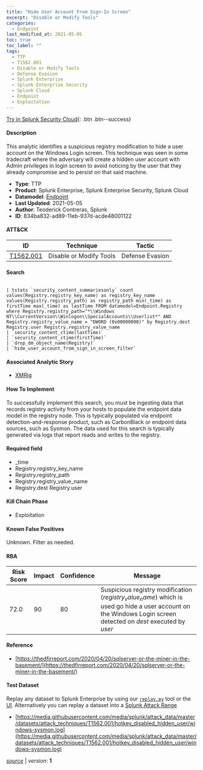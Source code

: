 ```yaml
---
title: "Hide User Account From Sign-In Screen"
excerpt: "Disable or Modify Tools"
categories:
  - Endpoint
last_modified_at: 2021-05-05
toc: true
toc_label: ""
tags:
  - TTP
  - T1562.001
  - Disable or Modify Tools
  - Defense Evasion
  - Splunk Enterprise
  - Splunk Enterprise Security
  - Splunk Cloud
  - Endpoint
  - Exploitation
---
```




[Try in Splunk Security Cloud](https://www.splunk.com/en_us/cyber-security.html){: .btn .btn--success}

#### Description

This analytic identifies a suspicious registry modification to hide a user account on the Windows Login screen. This technique was seen in some tradecraft where the adversary will create a hidden user account with Admin privileges in login screen to avoid noticing by the user that they already compromise and to persist on that said machine.

- **Type**: TTP
- **Product**: Splunk Enterprise, Splunk Enterprise Security, Splunk Cloud
- **Datamodel**: [Endpoint](https://docs.splunk.com/Documentation/CIM/latest/User/Endpoint)
- **Last Updated**: 2021-05-05
- **Author**: Teoderick Contreras, Splunk
- **ID**: 834ba832-ad89-11eb-937d-acde48001122


#### ATT&CK

| ID          | Technique   | Tactic       |
| ----------- | ----------- |--------------|
| [T1562.001](https://attack.mitre.org/techniques/T1562/001/) | Disable or Modify Tools | Defense Evasion |


#### Search

```

| tstats `security_content_summariesonly` count values(Registry.registry_key_name) as registry_key_name values(Registry.registry_path) as registry_path min(_time) as firstTime max(_time) as lastTime FROM datamodel=Endpoint.Registry where Registry.registry_path="*\\Windows NT\\CurrentVersion\\Winlogon\\SpecialAccounts\\Userlist*" AND Registry.registry_value_name = "DWORD (0x00000000)" by Registry.dest Registry.user Registry.registry_value_name 
| `security_content_ctime(lastTime)` 
| `security_content_ctime(firstTime)` 
| `drop_dm_object_name(Registry)` 
| `hide_user_account_from_sign_in_screen_filter`
```

#### Associated Analytic Story
* [XMRig](/stories/xmrig)


#### How To Implement
To successfully implement this search, you must be ingesting data that records registry activity from your hosts to populate the endpoint data model in the registry node. This is typically populated via endpoint detection-and-response product, such as CarbonBlack or endpoint data sources, such as Sysmon. The data used for this search is typically generated via logs that report reads and writes to the registry.

#### Required field
* _time
* Registry.registry_key_name
* Registry.registry_path
* Registry.registry_value_name
* Registry.dest Registry.user


#### Kill Chain Phase
* Exploitation


#### Known False Positives
Unknown. Filter as needed.



#### RBA

| Risk Score  | Impact      | Confidence   | Message      |
| ----------- | ----------- |--------------|--------------|
| 72.0 | 90 | 80 | Suspicious registry modification ($registry_value_name$) which is used go hide a user account on the Windows Login screen detected on $dest$ executed by $user$ |



#### Reference

* [https://thedfirreport.com/2020/04/20/sqlserver-or-the-miner-in-the-basement/](https://thedfirreport.com/2020/04/20/sqlserver-or-the-miner-in-the-basement/)



#### Test Dataset
Replay any dataset to Splunk Enterprise by using our [`replay.py`](https://github.com/splunk/attack_data#using-replaypy) tool or the [UI](https://github.com/splunk/attack_data#using-ui).
Alternatively you can replay a dataset into a [Splunk Attack Range](https://github.com/splunk/attack_range#replay-dumps-into-attack-range-splunk-server)

* [https://media.githubusercontent.com/media/splunk/attack_data/master/datasets/attack_techniques/T1562.001/hotkey_disabled_hidden_user/windows-sysmon.log](https://media.githubusercontent.com/media/splunk/attack_data/master/datasets/attack_techniques/T1562.001/hotkey_disabled_hidden_user/windows-sysmon.log)



[*source*](https://github.com/splunk/security_content/tree/develop/detections/endpoint/hide_user_account_from_sign-in_screen.yml) \| *version*: **1**